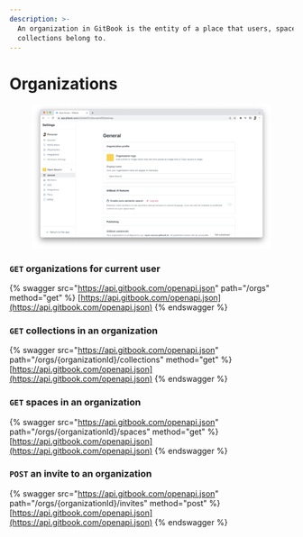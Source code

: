 ```yaml
---
description: >-
  An organization in GitBook is the entity of a place that users, spaces, and
  collections belong to.
---
```


# Organizations

<figure><img src="../../../.gitbook/assets/Organization.png" alt=""><figcaption></figcaption></figure>

### `GET` organizations for current user

{% swagger src="https://api.gitbook.com/openapi.json" path="/orgs" method="get" %}
[https://api.gitbook.com/openapi.json](https://api.gitbook.com/openapi.json)
{% endswagger %}

### `GET` collections in an organization

{% swagger src="https://api.gitbook.com/openapi.json" path="/orgs/{organizationId}/collections" method="get" %}
[https://api.gitbook.com/openapi.json](https://api.gitbook.com/openapi.json)
{% endswagger %}

### `GET` spaces in an organization

{% swagger src="https://api.gitbook.com/openapi.json" path="/orgs/{organizationId}/spaces" method="get" %}
[https://api.gitbook.com/openapi.json](https://api.gitbook.com/openapi.json)
{% endswagger %}

### `POST` an invite to an organization

{% swagger src="https://api.gitbook.com/openapi.json" path="/orgs/{organizationId}/invites" method="post" %}
[https://api.gitbook.com/openapi.json](https://api.gitbook.com/openapi.json)
{% endswagger %}
